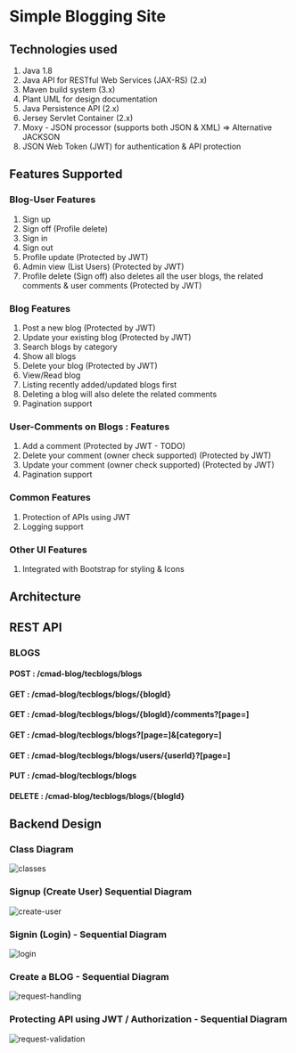 # Simple Blogging Site
## Technologies used
1. Java 1.8
2. Java API for RESTful Web Services (JAX-RS) (2.x)
3. Maven build system (3.x)
4. Plant UML for design documentation
5. Java Persistence API (2.x)
6. Jersey Servlet Container (2.x)
7. Moxy - JSON processor (supports both JSON & XML)  => Alternative JACKSON
8. JSON Web Token (JWT) for authentication & API protection


## Features Supported
### Blog-User Features 
1. Sign up
2. Sign off (Profile delete)
3. Sign in
4. Sign out
5. Profile update (Protected by JWT)
6. Admin view (List Users) (Protected by JWT)
7. Profile delete (Sign off) also deletes all the user blogs, the related comments & user comments (Protected by JWT)

### Blog Features
1. Post a new blog (Protected by JWT)
2. Update your existing blog (Protected by JWT)
3. Search blogs by category 
4. Show all blogs 
5. Delete your blog (Protected by JWT)
6. View/Read blog
7. Listing recently added/updated blogs first
8. Deleting a blog will also delete the related comments
9. Pagination support


### User-Comments on Blogs : Features
1. Add a comment (Protected by JWT - TODO)
2. Delete your comment (owner check supported) (Protected by JWT)
3. Update your comment (owner check supported) (Protected by JWT)
4. Pagination support

### Common Features
1. Protection of APIs using JWT
2. Logging support

### Other UI Features
1. Integrated with Bootstrap for styling & Icons

## Architecture

## REST API
### BLOGS
#### POST : /cmad-blog/tecblogs/blogs
#### GET : /cmad-blog/tecblogs/blogs/{blogId}
#### GET :  /cmad-blog/tecblogs/blogs/{blogId}/comments?[page=]
#### GET :  /cmad-blog/tecblogs/blogs?[page=]&[category=]
#### GET :  /cmad-blog/tecblogs/blogs/users/{userId}?[page=]
#### PUT :  /cmad-blog/tecblogs/blogs
#### DELETE : /cmad-blog/tecblogs/blogs/{blogId}

## Backend Design 

### Class Diagram

![classes](https://cloud.githubusercontent.com/assets/4160178/26356555/0c41e226-3fea-11e7-98cc-b56bc4d953d6.png)

### Signup (Create User) Sequential Diagram

![create-user](https://cloud.githubusercontent.com/assets/4160178/26357678/b20f5442-3fed-11e7-9a72-5cf4bb00aa97.png)

### Signin (Login) - Sequential Diagram

![login](https://cloud.githubusercontent.com/assets/4160178/26357770/fc4bbf78-3fed-11e7-8327-62f2585d44b8.png)

### Create a BLOG - Sequential Diagram

![request-handling](https://cloud.githubusercontent.com/assets/4160178/26357822/2a702114-3fee-11e7-8981-b1446fb39eb7.png)

### Protecting API using JWT / Authorization - Sequential Diagram

![request-validation](https://cloud.githubusercontent.com/assets/4160178/26357933/867da404-3fee-11e7-899d-8f86431225cd.png)

